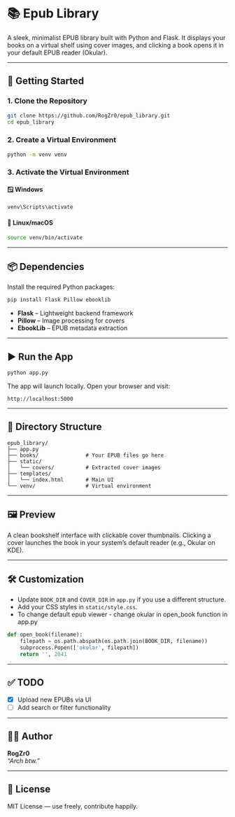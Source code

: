 # 📚 Epub Library

A sleek, minimalist EPUB library built with Python and Flask. It displays your books on a virtual shelf using cover images, and clicking a book opens it in your default EPUB reader (Okular).

---

## 🚀 Getting Started

### 1. Clone the Repository

```bash
git clone https://github.com/RogZr0/epub_library.git
cd epub_library
```

### 2. Create a Virtual Environment

```bash
python -m venv venv
```

### 3. Activate the Virtual Environment

#### 🪟 Windows

```bash
venv\Scripts\activate
```

#### 🐧 Linux/macOS

```bash
source venv/bin/activate
```

---

## 📦 Dependencies

Install the required Python packages:

```bash
pip install Flask Pillow ebooklib
```

- **Flask** – Lightweight backend framework  
- **Pillow** – Image processing for covers  
- **EbookLib** – EPUB metadata extraction  

---

## ▶️ Run the App

```bash
python app.py
```

The app will launch locally. Open your browser and visit:

```
http://localhost:5000
```

---

## 📁 Directory Structure

```
epub_library/
├── app.py
├── books/               # Your EPUB files go here
├── static/
│   └── covers/          # Extracted cover images
├── templates/
│   └── index.html       # Main UI
└── venv/                # Virtual environment
```

---

## 🖼️ Preview

A clean bookshelf interface with clickable cover thumbnails. Clicking a cover launches the book in your system’s default reader (e.g., Okular on KDE).

---

## 🛠️ Customization

- Update `BOOK_DIR` and `COVER_DIR` in `app.py` if you use a different structure.
- Add your CSS styles in `static/style.css`.
- To change default epub viewer - change okular in open_book function in app.py
```py
def open_book(filename):
    filepath = os.path.abspath(os.path.join(BOOK_DIR, filename))
    subprocess.Popen(['okular', filepath])
    return '', 2041
```

---

## ✅ TODO

- [x] Upload new EPUBs via UI  
- [ ] Add search or filter functionality  

---

## 🧑‍💻 Author

**RogZr0**  
_“Arch btw.”_

---

## 📝 License

MIT License — use freely, contribute happily.
